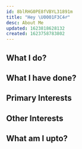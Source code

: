 ```yaml
---
id: 8blRHG0PE8fVBYL31891m
title: "Hey \U0001F3C4‍♂️"
desc: About Me
updated: 1623818628132
created: 1623758783802
---
```


## What I do?

## What I have done?

## Primary Interests

## Other Interests

## What am I upto?

